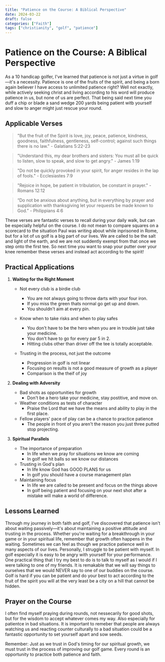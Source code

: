 ```yaml
---
title: "Patience on the Course: A Biblical Perspective"
date: 2024-03-22
draft: false
categories: ["Faith"]
tags: ["christianity", "golf", "patience"]
---
```


# Patience on the Course: A Biblical Perspective

As a 10 handicap golfer, I've learned that patience is not just a virtue in golf—it's a necessity. Patience is one of the fruits of the spirit, and being a born again believer I have access to unlimited patience right? Well not exactly, while actively seeking christ and living according to his word will produce patience in us, but none of us are perfect. That being said next time you duff a chip or blade a sand wedge 200 yards being patient witb yourself and slow to anger might just rescue your round.

## Applicable Verses

> "But the fruit of the Spirit is love, joy, peace, patience, kindness, goodness, faithfulness, gentleness, self-control; against such things there is no law." - Galatians 5:22-23

> "Understand this, my dear brothers and sisters: You must all be quick to listen, slow to speak, and slow to get angry." - James 1:19

> "Do not be quickly provoked in your spirit, for anger resides in the lap of fools." - Ecclesiastes 7:9

> "Rejoice in hope, be patient in tribulation, be constant in prayer." - Romans 12:12

> “Do not be anxious about anything, but in everything by prayer and supplication with thanksgiving let your requests be made known to God.” - Philippians 4:6

These verses are fantastic verses to recall during your daily walk, but can be especially helpful on the course. I do not mean to compare squares on a scorecard to the situation Paul was writing about while inprisoned in Rome, but for a lot of us golf is a big part of our lives. We are called to be the salt and light of the earth, and we are not suddently exempt from that once we step onto the first tee. So next time you want to snap your putter over your knee remember these verses and instead act according to the spirit!

## Practical Applications

1. **Waiting for the Right Moment**

   - Not every club is a birdie club

     - You are not always going to throw darts with your four iron.
     - If you miss the green thats normal go get up and down.
     - You shouldn't aim at every pin.

   - Know when to take risks and when to play safes

     - You don't have to be the hero when you are in trouble just take your medicine.
     - You don't have to go for every par 5 in 2.
     - Hitting clubs other than driver off the tee is totally acceptable.

   - Trusting in the process, not just the outcome

     - Progression in golf is not linear
     - Focusing on results is not a good measure of growth as a player
     - Comparison is the theif of joy

2. **Dealing with Adversity**

   - Bad shots as opportunities for growth
     - Don't be a hero take your medicine, stay postitive, and move on.
   - Weather conditions as tests of character
     - Praise the Lord that we have the means and ability to play in the first place.
   - Fellow players' pace of play can be a chance to practice patience
     - The people in front of you aren't the reason you just three putted stop projecting.

3. **Spiritual Parallels**
   - The importance of preparation
     - In life when we pray for situations we know are coming
     - In golf we hit balls so we know our distances
   - Trusting in God's plan
     - In life know God has GOOD PLANS for us
     - In golf you should have a course management plan
   - Maintaining focus
     - In life we are called to be present and focus on the things above
     - In golf being patient and focusing on your next shot after a mistake will make a world of difference.

## Lessons Learned

Through my journey in both faith and golf, I've discovered that patience isn't about waiting passively—it's about maintaining a positive attitude and trusting in the process. Whether you're waiting for a breakthrough in your game or in your spiritual life, remember that growth often happens in the waiting. Sometimes we can feel as though we practice patience well in many aspects of our lives. Personally, I struggle to be patient with myself. In golf especially it is easy to be angry with yourself for your performance. One practical thing that I try my best to do is to talk to myself as I would if I were talking to one of my friends. It is remakable that we will say things to ourselves that we would NEVER say to one of our buddies on the course. Golf is hard if you can be patient and do your best to act according to the fruit of the spirit you will at the very least be a city on a hill that cannot be hidden.

## Prayer on the Course

I often find myself praying during rounds, not nessecarily for good shots, but for the wisdom to accept whatever comes my way. Also especially for patientce in bad situations. It is important to remeber that people are always watching us and reacting counter culturally to a bad situation could be a fantastic opportunity to set yourself apart and sow seeds.

Remember: Just as we trust in God's timing for our spiritual growth, we must trust in the process of improving our golf game. Every round is an opportunity to practice both patience and faith.
